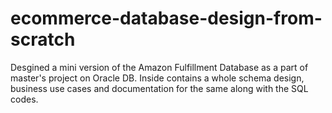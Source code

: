 # ecommerce-database-design-from-scratch
Desgined a mini version of the Amazon Fulfillment Database as a part of master's project on Oracle DB. Inside contains a whole schema design, business use cases and documentation for the same along with the SQL codes.
